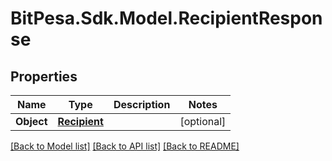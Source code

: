 
# BitPesa.Sdk.Model.RecipientResponse

## Properties

Name | Type | Description | Notes
------------ | ------------- | ------------- | -------------
**Object** | [**Recipient**](Recipient.md) |  | [optional] 

[[Back to Model list]](../README.md#documentation-for-models)
[[Back to API list]](../README.md#documentation-for-api-endpoints)
[[Back to README]](../README.md)

